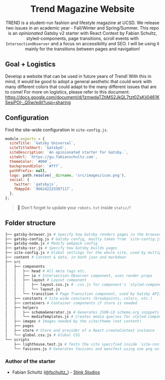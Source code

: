 <h1 height="80" align="center" > Trend Magazine Website </h1>

<p align="center">
  TREND is a student-run fashion and lifestyle magazine at UCSD. We release two issues in an academic year - Fall/Winter and Spring/Summer. This repo is an <em>opinionated</em> Gatsby v2 starter with React Context by Fabian Schultz, styled-components, page transitions, scroll events with <code>IntersectionObserver</code> and a focus on accessibility and SEO. I will be using it mainly for the transitions between pages and navigation!
</p>

## Goal + Logistics 
Develop a website that can be used in future years of Trend! With this in mind, it would be good to adopt a general aesthetic that could work with many different colors that could adapt to the many different issues that are to come! For more on logistics, please refer to this document: https://docs.google.com/document/d/1zmwdaTZtiMS2JkQL7tzt0ZsKij0461KSesjPOI-_Q5w/edit?usp=sharing 



## Configuration

Find the site-wide configuration in `site-config.js`.

```js
module.exports = {
  siteTitle: `Gatsby Universal`,
  siteTitleShort: `GatsbyU`,
  siteDescription: `An opinionated starter for Gatsby.`,
  siteUrl: `https://gu.fabianschultz.com`,
  themeColor: `#000`,
  backgroundColor: `#fff`,
  pathPrefix: null,
  logo: path.resolve(__dirname, 'src/images/icon.png'),
  social: {
    twitter: `gatsbyjs`,
    fbAppId: `966242223397117`,
  },
};
```

> 🚨 Don't forget to update your `robots.txt` inside `static/`!

## Folder structure
```bash
├── gatsby-browser.js # Specify how Gatsby renders pages in the browser
├── gatsby-config.js # Gatsby config, mostly taken from `site-config.js`
├── gatsby-node.js # Modify webpack config
├── gatsby-ssr.js # Specify how Gatsby builds pages
├── site-config.js # Global settings for the whole site, used by multiple scripts
├── content # Content & data, in both json and markdown
├── src
│   ├── components
│   │   ├── head # All meta tags etc.
│   │   ├── io # Intersection Observer component, uses render props
│   │   ├── layout # Layout component
│   │   │   ├── layout.css.js # .css.js for component's `styled-components`
│   │   │   └── layout.js
│   │   └── transition # Page Transition component, used by Gatsby APIs
│   ├── constants # Site-wide constants (breakpoints, colors, etc.)
│   ├── containers # Container components if store is needed
│   ├── helpers
│   │   ├── schemaGenerator.js # Generates JSON-LD schema.org snippets
│   │   └── mediaTemplates.js # Creates media queries for styled-components
│   ├── images # Images needed by the site/theme (not content)
│   ├── pages
│   ├── store # Store and provider of a React.createContext instance
│   └── global.css.js # Global CSS
└── scripts
    ├── lighthouse.test.js # Tests the site specified inside `site-config.js` with Google Lighthouse (WIP)
    └── favicons.js # Generates favicons and manifest using one png only.
```

### Author of the starter
* Fabian Schultz ([@fschultz_](https://twitter.com/fschultz_)) - [Stink Studios](https://stinkstudios.com)
